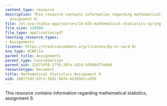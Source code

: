 ```yaml
---
content_type: resource
description: This resource contains information regarding mathematical statistics,
  assignment 9.
file: /ol-ocw-studio-app/courses/18-655-mathematical-statistics-spring-2016/168771d2b7c335d19d7e622056ccc0fb_MIT18_655S16_ProblemSet_9.pdf
file_size: 128304
file_type: application/pdf
learning_resource_types:
- Assignments
license: https://creativecommons.org/licenses/by-nc-sa/4.0/
ocw_type: OCWFile
parent_title: Assignments
parent_type: CourseSection
parent_uid: 12d71df0-17f0-20fa-181d-9f69447fe6b0
resourcetype: Document
title: Mathematical Statistics Assignment 9
uid: 168771d2-b7c3-35d1-9d7e-622056ccc0fb
---
```

This resource contains information regarding mathematical statistics, assignment 9.